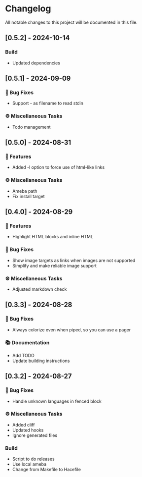 # Changelog

All notable changes to this project will be documented in this file.

## [0.5.2] - 2024-10-14

### Build

- Updated dependencies

## [0.5.1] - 2024-09-09

### 🐛 Bug Fixes

- Support - as filename to read stdin

### ⚙️ Miscellaneous Tasks

- Todo management

## [0.5.0] - 2024-08-31

### 🚀 Features

- Added -l option to force use of html-like links

### ⚙️ Miscellaneous Tasks

- Ameba path
- Fix install target

## [0.4.0] - 2024-08-29

### 🚀 Features

- Highlight HTML blocks and inline HTML

### 🐛 Bug Fixes

- Show image targets as links when images are not supported
- Simplify and make reliable image support

### ⚙️ Miscellaneous Tasks

- Adjusted markdown check

## [0.3.3] - 2024-08-28

### 🐛 Bug Fixes

- Always colorize even when piped, so you can use a pager

### 📚 Documentation

- Add TODO
- Update building instructions

## [0.3.2] - 2024-08-27

### 🐛 Bug Fixes

- Handle unknown languages in fenced block

### ⚙️ Miscellaneous Tasks

- Added cliff
- Updated hooks
- Ignore generated files

### Build

- Script to do releases
- Use local ameba
- Change from Makefile to Hacefile

<!-- generated by git-cliff -->
